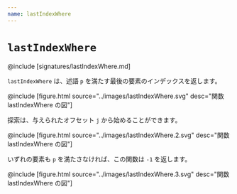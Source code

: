 ```yaml
---
name: lastIndexWhere
---
```


# `lastIndexWhere`

@include [signatures/lastIndexWhere.md]

`lastIndexWhere` は、述語 `p` を満たす最後の要素のインデックスを返します。

@include [figure.html source="../images/lastIndexWhere.svg" desc="関数 lastIndexWhere の図"]

探索は、与えられたオフセット `j` から始めることができます。

@include [figure.html source="../images/lastIndexWhere.2.svg" desc="関数 lastIndexWhere の図"]

いずれの要素も `p` を満たさなければ、この関数は `-1` を返します。

@include [figure.html source="../images/lastIndexWhere.3.svg" desc="関数 lastIndexWhere の図"]
